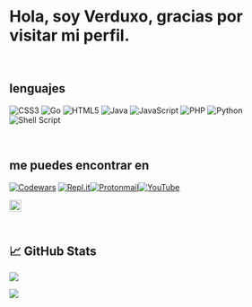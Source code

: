 # Hola, soy Verduxo, gracias por visitar mi perfil.

</br>

##  lenguajes
![CSS3](https://img.shields.io/badge/css3-%231572B6.svg?style=for-the-badge&logo=css3&logoColor=white) ![Go](https://img.shields.io/badge/go-%2300ADD8.svg?style=for-the-badge&logo=go&logoColor=white) ![HTML5](https://img.shields.io/badge/html5-%23E34F26.svg?style=for-the-badge&logo=html5&logoColor=white) ![Java](https://img.shields.io/badge/java-%23ED8B00.svg?style=for-the-badge&logo=java&logoColor=white) ![JavaScript](https://img.shields.io/badge/javascript-%23323330.svg?style=for-the-badge&logo=javascript&logoColor=%23F7DF1E) ![PHP](https://img.shields.io/badge/php-%23777BB4.svg?style=for-the-badge&logo=php&logoColor=white) ![Python](https://img.shields.io/badge/python-3670A0?style=for-the-badge&logo=python&logoColor=ffdd54) ![Shell Script](https://img.shields.io/badge/shell_script-%23121011.svg?style=for-the-badge&logo=gnu-bash&logoColor=white)

</br>

## me puedes encontrar en 
<a href="https://www.codewars.com/users/verduxo">![Codewars](https://img.shields.io/badge/Codewars-B1361E?style=for-the-badge&logo=codewars&logoColor=grey)</a> <a href="https://replit.com/@Verduxo">![Repl.it](https://img.shields.io/badge/Repl.it-%230D101E.svg?style=for-the-badge&logo=replit&logoColor=white)</a><a href="Verduxo@protonmail.com">![Protonmail](https://img.shields.io/badge/ProtonMail-8B89CC?style=for-the-badge&logo=protonmail&logoColor=white)</a><a href="https://www.youtube.com/channel/UC6_p7oo6MzwhoE0693Kj6OA">![YouTube](https://img.shields.io/badge/<YT>-%23FF0000.svg?style=for-the-badge&logo=YouTube&logoColor=white)</a>
  

<a href="https://instagram.com/camaleonconmota"><img align="left" src="https://raw.githubusercontent.com/yushi1007/yushi1007/main/images/instagram.svg" alt="Yu Shi | Instagram" width="21px"/></a>
  </br>
  
  </br>
  
<!--<a href="https://yushi95.medium.com/"><img align="left" src="https://raw.githubusercontent.com/yushi1007/yushi1007/main/images/medium.svg" alt="Yu Shi | Medium" width="21px"/></a>

- Bases de datos
  - ![MySQL](https://img.shields.io/badge/mysql-%2300f.svg?style=for-the-badge&logo=mysql&logoColor=white)
  - ![MongoDB](https://img.shields.io/badge/MongoDB-%234ea94b.svg?style=for-the-badge&logo=mongodb&logoColor=white)
  - ![SQLite](https://img.shields.io/badge/sqlite-%2307405e.svg?style=for-the-badge&logo=sqlite&logoColor=white)

- diseño
  - ![Gimp Gnu Image Manipulation Program](https://img.shields.io/badge/Gimp-657D8B?style=for-the-badge&logo=gimp&logoColor=FFFFFF)
  - ![Adobe Photoshop](https://img.shields.io/badge/adobephotoshop-%2331A8FF.svg?style=for-the-badge&logo=adobephotoshop&logoColor=white)

- desarrollo movil
  - ![Android Studio](https://img.shields.io/badge/Android%20Studio-3DDC84.svg?style=for-the-badge&logo=android-studio&logoColor=white)


- fuentes de información
  - ![Coursera](https://img.shields.io/badge/Coursera-%230056D2.svg?style=for-the-badge&logo=Coursera&logoColor=white)
  - ![FreeCodeCamp](https://img.shields.io/badge/Freecodecamp-%23123.svg?&style=for-the-badge&logo=freecodecamp&logoColor=green)
  - ![GeeksForGeeks](https://img.shields.io/badge/GeeksforGeeks-gray?style=for-the-badge&logo=geeksforgeeks&logoColor=35914c)
  - ![MDN Web Docs](https://img.shields.io/badge/MDN_Web_Docs-black?style=for-the-badge&logo=mdnwebdocs&logoColor=white)
  - ![Udemy](https://img.shields.io/badge/Udemy-A435F0?style=for-the-badge&logo=Udemy&logoColor=white)
  
 - frameworks y librerias
  - ![OpenCV](https://img.shields.io/badge/opencv-%23white.svg?style=for-the-badge&logo=opencv&logoColor=white)
  - ![Laravel](https://img.shields.io/badge/laravel-%23FF2D20.svg?style=for-the-badge&logo=laravel&logoColor=white)
  - ![Django](https://img.shields.io/badge/django-%23092E20.svg?style=for-the-badge&logo=django&logoColor=white)
</br>

### SO

![Android](https://img.shields.io/badge/Android-3DDC84?style=for-the-badge&logo=android&logoColor=white)
![Linux](https://img.shields.io/badge/Linux-FCC624?style=for-the-badge&logo=linux&logoColor=black)

### Navegadores
![DuckDuckGo](https://img.shields.io/badge/DuckDuckGo-DE5833?style=for-the-badge&logo=DuckDuckGo&logoColor=white)
![Firefox](https://img.shields.io/badge/Firefox-FF7139?style=for-the-badge&logo=Firefox-Browser&logoColor=white)
![Tor](https://img.shields.io/badge/Tor-7D4698?style=for-the-badge&logo=Tor-Browser&logoColor=white)
</br>
</br>
-->
## 📈 GitHub Stats

![](https://komarev.com/ghpvc/?username=Verduxo&color=brightgreen)

<img src="https://github-readme-stats.vercel.app/api?username=verduxo&show_icons=true&theme=radical">  

</br>
</br>

